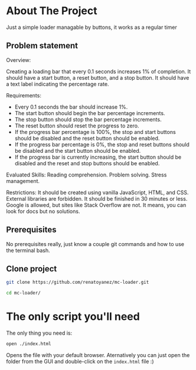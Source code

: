 # About The Project

Just a simple loader managable by buttons, it works as a regular timer

## Problem statement
Overview:

Creating a loading bar that every 0.1 seconds increases 1% of completion. It should have a start button, a reset button, and a stop button. It should have a text label indicating the percentage rate.
 
Requirements:
* Every 0.1 seconds the bar should increase 1%.
* The start button should begin the bar percentage increments.
* The stop button should stop the bar percentage increments.
* The reset button should reset the progress to zero.
* If the progress bar percentage is 100%, the stop and start buttons should be disabled and the reset button should be enabled.
* If the progress bar percentage is 0%, the stop and reset buttons should be disabled and the start button should be enabled.
* If the progress bar is currently increasing, the start button should be disabled and the reset and stop buttons should be enabled.
 
Evaluated Skills:
Reading comprehension.
Problem solving.
Stress management.
 
Restrictions:
It should be created using vanilla JavaScript, HTML, and CSS.
External libraries are forbidden.
It should be finished in 30 minutes or less.
Google is allowed, but sites like Stack Overflow are not. It means, you can look for docs but no solutions.

## Prerequisites

No prerequisites really, just know a couple git commands and how to use the terminal bash. 

## Clone project

```sh
git clone https://github.com/renatoyanez/mc-loader.git
```
```sh
cd mc-loader/
```

# The only script you'll need

The only thing you need is:

```sh
open ./index.html
```

Opens the file with your default browser. Aternatively you can just open the folder from the GUI and double-click on the ```index.html``` file :) 